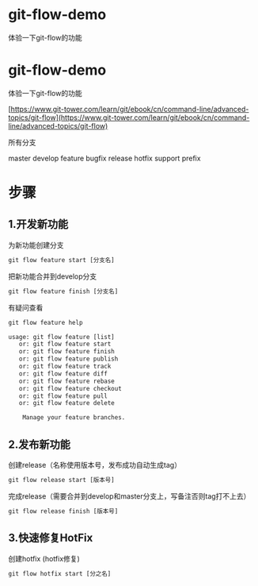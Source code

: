 # git-flow-demo
体验一下git-flow的功能


# git-flow-demo
体验一下git-flow的功能

[https://www.git-tower.com/learn/git/ebook/cn/command-line/advanced-topics/git-flow](https://www.git-tower.com/learn/git/ebook/cn/command-line/advanced-topics/git-flow)

所有分支

master
develop
feature
bugfix
release
hotfix
support
prefix


# 步骤

## 1.开发新功能

为新功能创建分支
```cmd
git flow feature start [分支名]
```
把新功能合并到develop分支
```cmd
git flow feature finish [分支名]
```

有疑问查看 
```cmd
git flow feature help
```


```cmd
usage: git flow feature [list]
   or: git flow feature start
   or: git flow feature finish
   or: git flow feature publish
   or: git flow feature track
   or: git flow feature diff
   or: git flow feature rebase
   or: git flow feature checkout
   or: git flow feature pull
   or: git flow feature delete

    Manage your feature branches.
```


## 2.发布新功能

创建release（名称使用版本号，发布成功自动生成tag）
```cmd
git flow release start [版本号]
```

完成release（需要合并到develop和master分支上，写备注否则tag打不上去）
```cmd
git flow release finish [版本号]
```

## 3.快速修复HotFix

创建hotfix (hotfix修复)
```cmd
git flow hotfix start [分之名]
```
